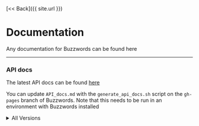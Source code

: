 [<< Back]({{ site.url }})

# Documentation

Any documentation for Buzzwords can be found here

***

### API docs

The latest API docs can be found [here](API_docs)

You can update `API_docs.md` with the `generate_api_docs.sh` script on the `gh-pages` branch of Buzzwords. Note that this needs to be run in an environment with Buzzwords installed

<details><summary>All Versions</summary>

<table>
	<tr> <a href="archive/0_1_0">0.1.0</a> </tr><br>
	<tr> <a href="archive/0_2_0">0.2.0</a> </tr><br>
	<tr> <a href="archive/0_2_1">0.2.1</a> </tr>
</table>

</details>